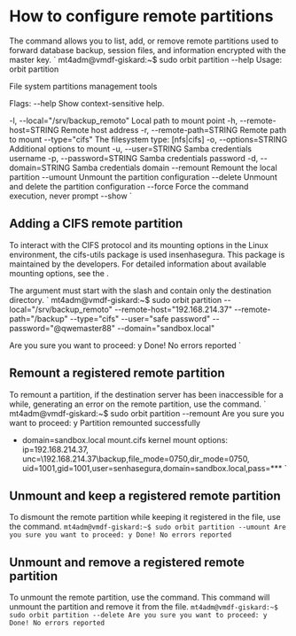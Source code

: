 # How to configure remote partitions 

The  command allows you to list, add, or remove remote partitions used to forward database backup, session files, and information encrypted with the master key.
`
mt4adm@vmdf-giskard:~$ sudo orbit partition --help
Usage: orbit partition

File system partitions management tools

Flags:
       --help Show context-sensitive help.

   -l, --local="/srv/backup_remoto" Local path to mount point
   -h, --remote-host=STRING Remote host address
   -r, --remote-path=STRING Remote path to mount
       --type="cifs" The filesystem type: [nfs|cifs]
   -o, --options=STRING Additional options to mount
   -u, --user=STRING Samba credentials username
   -p, --password=STRING Samba credentials password
   -d, --domain=STRING Samba credentials domain
       --remount Remount the local partition
       --umount Unmount the partition configuration
       --delete Unmount and delete the partition configuration
       --force Force the command execution, never prompt
       --show
` 
## Adding a CIFS remote partition

To interact with the CIFS protocol and its mounting options in the Linux environment, the  cifs-utils package is used insenhasegura. This package is maintained by the  developers. For detailed information about available mounting options, see the .

The  argument must start with the slash and contain only the destination directory.
` 
mt4adm@vmdf-giskard:~$ sudo orbit partition
   --local="/srv/backup_remoto"
   --remote-host="192.168.214.37"
   --remote-path="/backup"
   --type="cifs"
   --user="safe password"
   --password="@qwemaster88"
   --domain="sandbox.local"
  
Are you sure you want to proceed: y
Done!
No errors reported
`
## Remount a registered remote partition
To remount a partition, if the destination server has been inaccessible for a while, generating an error on the remote partition, use the  command.
` 
mt4adm@vmdf-giskard:~$ sudo orbit partition --remount
Are you sure you want to proceed: y
Partition remounted successfully
- domain=sandbox.local
mount.cifs kernel mount options: ip=192.168.214.37,
unc=\\192.168.214.37\backup,file_mode=0750,dir_mode=0750,
uid=1001,gid=1001,user=senhasegura,domain=sandbox.local,pass=***
` 
## Unmount and keep a registered remote partition
To dismount the remote partition while keeping it registered in the  file, use the  command.
`
mt4adm@vmdf-giskard:~$ sudo orbit partition --umount
Are you sure you want to proceed: y
Done!
No errors reported
` 
## Unmount and remove a registered remote partition
To unmount the remote partition, use the  command. This command will unmount the partition and remove it from the  file.
`
mt4adm@vmdf-giskard:~$ sudo orbit partition --delete
Are you sure you want to proceed: y
Done!
No errors reported
`